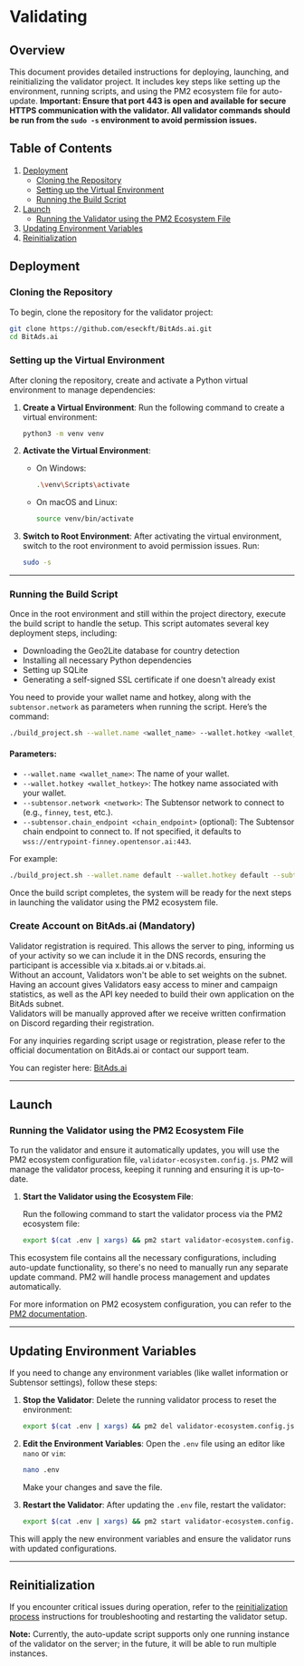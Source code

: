 # Validating

## Overview

This document provides detailed instructions for deploying, launching, and reinitializing the validator project. It includes key steps like setting up the environment, running scripts, and using the PM2 ecosystem file for auto-update. **Important: Ensure that port 443 is open and available for secure HTTPS communication with the validator. All validator commands should be run from the `sudo -s` environment to avoid permission issues.**

## Table of Contents

1. [Deployment](#deployment)
    - [Cloning the Repository](#cloning-the-repository)
    - [Setting up the Virtual Environment](#setting-up-the-virtual-environment)
    - [Running the Build Script](#running-the-build-script)
2. [Launch](#launch)
    - [Running the Validator using the PM2 Ecosystem File](#running-the-validator-using-the-pm2-ecosystem-file)
3. [Updating Environment Variables](#updating-environment-variables)
4. [Reinitialization](#reinitialization)

## Deployment

### Cloning the Repository

To begin, clone the repository for the validator project:

```bash
git clone https://github.com/eseckft/BitAds.ai.git
cd BitAds.ai
```

### Setting up the Virtual Environment

After cloning the repository, create and activate a Python virtual environment to manage dependencies:

1. **Create a Virtual Environment**:
   Run the following command to create a virtual environment:

   ```bash
   python3 -m venv venv
   ```

2. **Activate the Virtual Environment**:
    - On Windows:

      ```bash
      .\venv\Scripts\activate
      ```

    - On macOS and Linux:

      ```bash
      source venv/bin/activate
      ```

3. **Switch to Root Environment**:
   After activating the virtual environment, switch to the root environment to avoid permission issues. Run:

   ```bash
   sudo -s
   ```

---

### Running the Build Script

Once in the root environment and still within the project directory, execute the build script to handle the setup. This script automates several key deployment steps, including:

- Downloading the Geo2Lite database for country detection
- Installing all necessary Python dependencies
- Setting up SQLite
- Generating a self-signed SSL certificate if one doesn't already exist

You need to provide your wallet name and hotkey, along with the `subtensor.network` as parameters when running the script. Here’s the command:

```bash
./build_project.sh --wallet.name <wallet_name> --wallet.hotkey <wallet_hotkey> --subtensor.network <network> --subtensor.chain_endpoint wss://entrypoint-finney.opentensor.ai:443
```

#### Parameters:
- `--wallet.name <wallet_name>`: The name of your wallet.
- `--wallet.hotkey <wallet_hotkey>`: The hotkey name associated with your wallet.
- `--subtensor.network <network>`: The Subtensor network to connect to (e.g., `finney`, `test`, etc.).
- `--subtensor.chain_endpoint <chain_endpoint>` (optional): The Subtensor chain endpoint to connect to. If not specified, it defaults to `wss://entrypoint-finney.opentensor.ai:443`.

For example:

```bash
./build_project.sh --wallet.name default --wallet.hotkey default --subtensor.network finney
```

Once the build script completes, the system will be ready for the next steps in launching the validator using the PM2 ecosystem file.

### Create Account on BitAds.ai (Mandatory)

Validator registration is required. This allows the server to ping, informing us of your activity so we can include it in the DNS records, ensuring the participant is accessible via x.bitads.ai or v.bitads.ai.  
Without an account, Validators won't be able to set weights on the subnet. Having an account gives Validators easy access to miner and campaign statistics, as well as the API key needed to build their own application on the BitAds subnet.  
Validators will be manually approved after we receive written confirmation on Discord regarding their registration.

For any inquiries regarding script usage or registration, please refer to the official documentation on BitAds.ai or contact our support team.

You can register here: [BitAds.ai](https://bitads.ai/register)

---

## Launch

### Running the Validator using the PM2 Ecosystem File

To run the validator and ensure it automatically updates, you will use the PM2 ecosystem configuration file, `validator-ecosystem.config.js`. PM2 will manage the validator process, keeping it running and ensuring it is up-to-date.

1. **Start the Validator using the Ecosystem File**:

   Run the following command to start the validator process via the PM2 ecosystem file:

   ```bash
   export $(cat .env | xargs) && pm2 start validator-ecosystem.config.js
   ```

This ecosystem file contains all the necessary configurations, including auto-update functionality, so there's no need to manually run any separate update command. PM2 will handle process management and updates automatically.

For more information on PM2 ecosystem configuration, you can refer to the [PM2 documentation](https://pm2.keymetrics.io/docs/usage/application-declaration/).

---

## Updating Environment Variables

If you need to change any environment variables (like wallet information or Subtensor settings), follow these steps:

1. **Stop the Validator**:
   Delete the running validator process to reset the environment:

   ```bash
   export $(cat .env | xargs) && pm2 del validator-ecosystem.config.js
   ```

2. **Edit the Environment Variables**:
   Open the `.env` file using an editor like `nano` or `vim`:

   ```bash
   nano .env
   ```

   Make your changes and save the file.

3. **Restart the Validator**:
   After updating the `.env` file, restart the validator:

   ```bash
   export $(cat .env | xargs) && pm2 start validator-ecosystem.config.js
   ```

This will apply the new environment variables and ensure the validator runs with updated configurations.

---

## Reinitialization

If you encounter critical issues during operation, refer to the [reinitialization process](reinitialization.md) instructions for troubleshooting and restarting the validator setup.

**Note:** Currently, the auto-update script supports only one running instance of the validator on the server; in the future, it will be able to run multiple instances.

